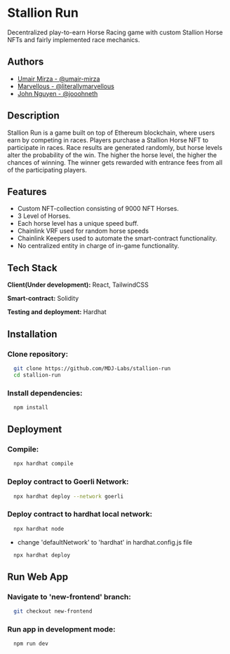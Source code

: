 # Stallion Run

Decentralized play-to-earn Horse Racing game with custom Stallion Horse NFTs and fairly implemented race mechanics. 

## Authors

- [Umair Mirza - @umair-mirza](https://github.com/umair-mirza)
- [Marvellous - @literallymarvellous](https://github.com/literallymarvellous)
- [John Nguyen - @jooohneth](https://github.com/jooohneth)

## Description

Stallion Run is a game built on top of Ethereum blockchain, where users earn by competing in races.
Players purchase a Stallion Horse NFT to participate in races. Race results are generated randomly, but horse levels alter the probability of the win. The higher the horse level, the higher the chances of winning. The winner gets rewarded with entrance fees from all of the participating players.

## Features

- Custom NFT-collection consisting of 9000 NFT Horses.
- 3 Level of Horses.
- Each horse level has a unique speed buff.
- Chainlink VRF used for random horse speeds 
- Chainlink Keepers used to automate the smart-contract functionality.
- No centralized entity in charge of in-game functionality.

## Tech Stack

**Client(Under development):** React, TailwindCSS

**Smart-contract:** Solidity 

**Testing and deployment:** Hardhat

## Installation

### Clone repository: 

```bash
  git clone https://github.com/MDJ-Labs/stallion-run
  cd stallion-run
```

### Install dependencies: 

```bash
  npm install
```

## Deployment

### Compile:

```bash
  npx hardhat compile
```

### Deploy contract to Goerli Network:

```bash
  npx hardhat deploy --network goerli
```

### Deploy contract to hardhat local network:

```bash 
  npx hardhat node
```

- change 'defaultNetwork' to 'hardhat' in hardhat.config.js file

```bash
  npx hardhat deploy
```
## Run Web App

### Navigate to 'new-frontend' branch:

```bash
  git checkout new-frontend
```

### Run app in development mode: 

```bash
  npm run dev 
```